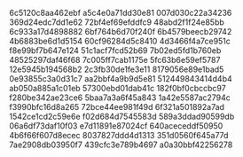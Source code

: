 6c5120c8aa462ebf
a5c4e0a71dd30e81
007d030c22a34236
369d24edc7dd1e62
72bf4ef69efddfc9
48abd2f1f24e85bb
6c933a17d4898882
6bf764b6d70f240f
6b4579beecb29742
4b6883be6d1d5154
60cf96284d5c8410
4d3466f4a7ce951c
f8e99bf7b647e124
51c1acf7fcd52b69
7b02ed5fd1b760eb
48525297daf46f68
7c005ff7cab1175e
5fc63b6e59ef5787
12e5945b194568b2
2c3fb30de1fe3e11
8179056e89e1bad5
0e93855c3a0d31c7
aa2bbf4a9b9d5e81
512449843414d4b4
ab050a885a1c01eb
57300ebd01dab41c
182f0bf0cbccbc97
f280be342ae23ce6
5baa7a3a6f45a843
1a42e5587ac2794c
f3990bfc16d8a265
72bce44ee981f49d
6f321a501892a7ad
1542ce1cd2c59e6e
f02d684d7545583d
589a3ddad90599db
06a6df73daf10f03
e7d11891e87024cf
640aceceddf50950
4b6f66f607d8ecec
8037827ddd4d1313
351d0560f645a77d
7ae2908db03950f7
439cfc3e789b4697
a0a30bbf42256278
